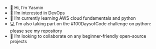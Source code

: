 - 👋 Hi, I’m Yasmin
- 👀 I’m interested in DevOps  
- 🌱 I’m currently learning AWS cloud fundamentals and python
- 💻 I'm also taking part on the #100DaysofCode challenge on python: please see my repository
- 💞️ I’m looking to collaborate on any beginner-friendly open-source projects
  

<!---
yasminldn/yasminldn is a ✨ special ✨ repository because its `README.md` (this file) appears on your GitHub profile.
You can click the Preview link to take a look at your changes.
--->
